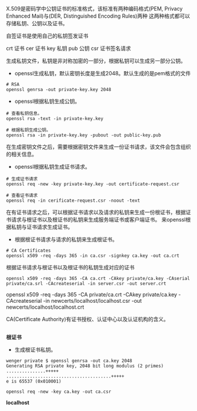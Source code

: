 X.509是密码学中公钥证书的标准格式，该标准有两种编码格式(PEM, Privacy Enhanced Mail)与(DER, Distinguished Encoding Rules)两种
这两种格式都可以存储私钥、公钥以及证书。

自签证书是使用自己的私钥签发证书

crt 证书
cer 证书
key 私钥
pub 公钥
csr 证书签名请求

生成私钥文件，私钥是非对称加密的一部分，根据私钥可以生成另一部分公钥。

* openssl生成私钥，默认密钥长度是生成2048。默认生成的是pem格式的文件

```shell
# RSA
openssl genrsa -out private-key.key 2048
```

* openssl根据私钥生成公钥。

```shell
# 查看私钥信息。
openssl rsa -text -in private-key.key

# 根据私钥生成公钥。
openssl rsa -in private-key.key -pubout -out public-key.pub
```

在生成密钥文件之后，需要根据密钥文件来生成一份证书请求，该文件会包含组织的相关信息。

* openssl根据私钥生成证书请求。

```shell
# 生成证书请求
openssl req -new -key private-key.key -out certificate-request.csr

# 查看证书请求
openssl req -in cerificate-request.csr -noout -text
```

在有证书请求之后，可以根据证书请求以及请求的私钥来生成一份根证书，根据证书请求与根证书以及根证书的私钥来生成服务端证书或客户端证书。
来openssl根据私钥与证书请求生成证书。

* 根据根证书请求与请求的私钥来生成根证书。

```shell
# CA Certificates
openssl x509 -req -days 365 -in ca.csr -signkey ca.key -out ca.crt
```

根据证书请求与根证书以及根证书的私钥生成对应的证书


```shell
openssl x509 -req -days 365 -CA ca.crt -CAkey private/ca.key -CAserial private/ca.srl -CAcreateserial -in server.csr -out server.crt
```
openssl x509 -req -days 365 -CA private/ca.crt -CAkey private/ca.key -CAcreateserial -in newcerts/localhost/localhost.csr -out  newcerts/localhost/localhost.crt


CA(Certificate Authority)有证书授权、认证中心以及认证机构的含义。



## 

**根证书**

* 生成根证书私钥。

```log
wenger private $ openssl genrsa -out ca.key 2048
Generating RSA private key, 2048 bit long modulus (2 primes)
...............+++++
........................................+++++
e is 65537 (0x010001)
```

```shell
openssl req -new -key ca.key -out ca.csr
```

**localhost**

```log

```
